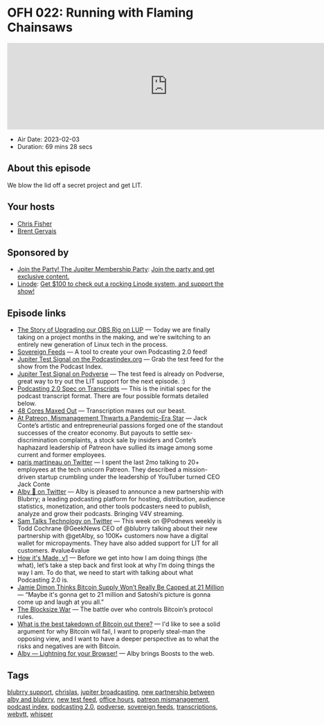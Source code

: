 # OFH 022: Running with Flaming Chainsaws

<iframe src="https://player.fireside.fm/v2/MkcqFyfv+SuJkgCmy?theme=dark" width="740" height="200" frameborder="0" scrolling="no"></iframe>

* Air Date: 2023-02-03
* Duration: 69 mins 28 secs

## About this episode

We blow the lid off a secret project and get LIT.

## Your hosts
* [Chris Fisher](https://www.officehours.hair/hosts/chrislas)
* [Brent Gervais](https://www.officehours.hair/hosts/brentgervais)

## Sponsored by

  * [Join the Party! The Jupiter Membership Party](https://www.jupiter.party/): [Join the party and get exclusive content. ](https://www.jupiter.party/)
  * [Linode](https://linode.com/jupiter): [Get $100 to check out a rocking Linode system, and support the show!](https://linode.com/jupiter)



## Episode links

  * [The Story of Upgrading our OBS Rig on LUP](https://www.jupiterbroadcasting.com/show/linux-unplugged/494/ "The Story of Upgrading our OBS Rig on LUP") — Today we are finally taking on a project months in the making, and we're switching to an entirely new generation of Linux tech in the process. 
  * [Sovereign Feeds](https://sovereignfeeds.com/ "Sovereign Feeds") — A tool to create your own Podcasting 2.0 feed!
  * [Jupiter Test Signal on the Podcastindex.org](https://podcastindex.org/podcast/5999784 "Jupiter Test Signal on the Podcastindex.org") — Grab the test feed for the show from the Podcast Index.
  * [Jupiter Test Signal on Podverse](https://podverse.fm/podcast/7wabyUleha "Jupiter Test Signal on Podverse") — The test feed is already on Podverse, great way to try out the LIT support for the next episode. :)
  * [Podcasting 2.0 Spec on Transcripts](https://github.com/Podcastindex-org/podcast-namespace/blob/main/transcripts/transcripts.md "Podcasting 2.0 Spec on Transcripts") — This is the initial spec for the podcast transcript format. There are four possible formats detailed below.
  * [48 Cores Maxed Out](https://imgur.com/a/v6bBGGY "48 Cores Maxed Out") — Transcription maxes out our beast.
  * [At Patreon, Mismanagement Thwarts a Pandemic-Era Star](https://www.theinformation.com/articles/at-patreon-mismanagement-thwarts-a-pandemic-era-star "At Patreon, Mismanagement Thwarts a Pandemic-Era Star") — Jack Conte’s artistic and entrepreneurial passions forged one of the standout successes of the creator economy. But payouts to settle sex-discrimination complaints, a stock sale by insiders and Conte’s haphazard leadership of Patreon have sullied its image among some current and former employees.
  * [paris martineau on Twitter](https://twitter.com/parismartineau/status/1617914123135881217?t=oX7iVg2MwS7hl4IH81ynow&s=09 "paris martineau on Twitter") — I spent the last 2mo talking to 20+ employees at the tech unicorn Patreon. They described a mission-driven startup crumbling under the leadership of YouTuber turned CEO Jack Conte
  * [Alby 🐝 on Twitter](https://twitter.com/getAlby/status/1620114966866178049 "Alby 🐝 on Twitter") — Alby is pleased to announce a new partnership with Blubrry; a leading podcasting platform for hosting, distribution, audience statistics, monetization, and other tools podcasters need to publish, analyze and grow their podcasts. Bringing V4V streaming.
  * [Sam Talks Technology on Twitter](https://twitter.com/SamTalksTech/status/1620202023194075137 "Sam Talks Technology on Twitter") — This week on @Podnews weekly is Todd Cochrane @GeekNews CEO of @blubrry talking about their new partnership with @getAlby, so 100K+ customers now have a digital wallet for micropayments. They have also added support for LIT for all customers. #value4value
  * [How it's Made, v1](https://www.volunteertechnologist.com/blog/how-its-made-v1/ "How it's Made, v1") — Before we get into how I am doing things (the what), let’s take a step back and first look at why I’m doing things the way I am. To do that, we need to start with talking about what Podcasting 2.0 is.
  * [Jamie Dimon Thinks Bitcoin Supply Won’t Really Be Capped at 21 Million](https://decrypt.co/119612/bitcoin-supply-21-million-jamie-dimon-jp-morgan "Jamie Dimon Thinks Bitcoin Supply Won’t Really Be Capped at 21 Million") — “Maybe it's gonna get to 21 million and Satoshi’s picture is gonna come up and laugh at you all.”
  * [The Blocksize War](https://www.amazon.com/Blocksize-War-controls-Bitcoins-protocol/dp/B08YQMC2WM "The Blocksize War") — The battle over who controls Bitcoin’s protocol rules.
  * [What is the best takedown of Bitcoin out there?](https://stacker.news/items/127537 "What is the best takedown of Bitcoin out there?") — I'd like to see a solid argument for why Bitcoin will fail, I want to properly steal-man the opposing view, and I want to have a deeper perspective as to what the risks and negatives are with Bitcoin.
  * [Alby — Lightning for your Browser!](https://getalby.com/ "Alby — Lightning for your Browser!") — Alby brings Boosts to the web.



## Tags

[blubrry support](https://www.officehours.hair/tags/blubrry%20support), [chrislas](https://www.officehours.hair/tags/chrislas), [jupiter broadcasting](https://www.officehours.hair/tags/jupiter%20broadcasting), [new partnership between alby and blubrry](https://www.officehours.hair/tags/new%20partnership%20between%20alby%20and%20blubrry), [new test feed](https://www.officehours.hair/tags/new%20test%20feed), [office hours](https://www.officehours.hair/tags/office%20hours), [patreon mismanagement](https://www.officehours.hair/tags/patreon%20mismanagement), [podcast index](https://www.officehours.hair/tags/podcast%20index), [podcasting 2.0](https://www.officehours.hair/tags/podcasting%202.0), [podverse](https://www.officehours.hair/tags/podverse), [sovereign feeds](https://www.officehours.hair/tags/sovereign%20feeds), [transcriptions](https://www.officehours.hair/tags/transcriptions), [webvtt](https://www.officehours.hair/tags/webvtt), [whisper](https://www.officehours.hair/tags/whisper)